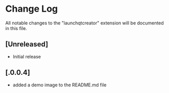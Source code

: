 # Change Log

All notable changes to the "launchqtcreator" extension will be documented in this file.

## [Unreleased]

- Initial release

## [.0.0.4]

- added a demo image to the README.md file
